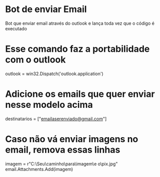 # Bot de enviar Email
 Bot que enviar email através do outlook e lança toda vez que o código é executado


# Esse comando faz a portabilidade com o outlook
outlook = win32.Dispatch('outlook.application')

# Adicione os emails que quer enviar nesse modelo acima
destinatarios = ["emailaserenviado@gmail.com"]

# Caso não vá enviar imagens no email, remova essas linhas
imagem = r"C:\Seu\caminho\para\imagem\e o\pix.jpg"
email.Attachments.Add(imagem)

